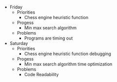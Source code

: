 - Friday
    - Priorities
        - Chess engine heuristic function
    - Progess
        - Min max search algorithm
    - Problems
        - Programs are timing out
 - Saturday
    - Priorities
        - Chess engine heuristic function debugging
    - Progess
        - Min max search algorithm time optimization
    - Problems
        - Code Readability
